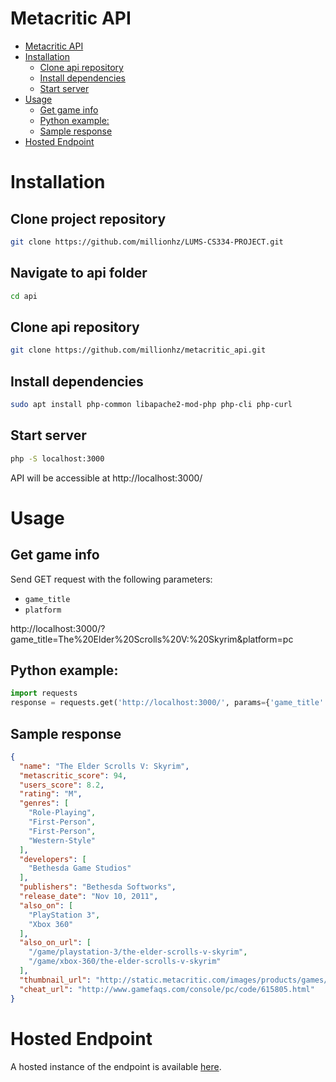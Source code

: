 # Metacritic API

- [Metacritic API](#metacritic-api)
- [Installation](#installation)
  - [Clone api repository](#clone-api-repository)
  - [Install dependencies](#install-dependencies)
  - [Start server](#start-server)
- [Usage](#usage)
  - [Get game info](#get-game-info)
  - [Python example:](#python-example)
  - [Sample response](#sample-response)
- [Hosted Endpoint](#hosted-endpoint)

# Installation

## Clone project repository

```bash
git clone https://github.com/millionhz/LUMS-CS334-PROJECT.git
```

## Navigate to api folder

```bash
cd api
```

## Clone api repository

```bash
git clone https://github.com/millionhz/metacritic_api.git
```

## Install dependencies

```bash
sudo apt install php-common libapache2-mod-php php-cli php-curl
```

## Start server

```bash
php -S localhost:3000
```

API will be accessible at http://localhost:3000/

# Usage

## Get game info

Send GET request with the following parameters:
- `game_title`
- `platform`

http://localhost:3000/?game_title=The%20Elder%20Scrolls%20V:%20Skyrim&platform=pc

## Python example:

```python
import requests
response = requests.get('http://localhost:3000/', params={'game_title': 'The Elder Scrolls V: Skyrim', 'platform': 'pc'})
```

## Sample response

```json
{
  "name": "The Elder Scrolls V: Skyrim",
  "metascritic_score": 94,
  "users_score": 8.2,
  "rating": "M",
  "genres": [
    "Role-Playing",
    "First-Person",
    "First-Person",
    "Western-Style"
  ],
  "developers": [
    "Bethesda Game Studios"
  ],
  "publishers": "Bethesda Softworks",
  "release_date": "Nov 10, 2011",
  "also_on": [
    "PlayStation 3",
    "Xbox 360"
  ],
  "also_on_url": [
    "/game/playstation-3/the-elder-scrolls-v-skyrim",
    "/game/xbox-360/the-elder-scrolls-v-skyrim"
  ],
  "thumbnail_url": "http://static.metacritic.com/images/products/games/7/5988ee04196a686e107b46174f94a3ae-98.jpg",
  "cheat_url": "http://www.gamefaqs.com/console/pc/code/615805.html"
}
```

# Hosted Endpoint

A hosted instance of the endpoint is available [here](https://metacritic-api.azurewebsites.net/).